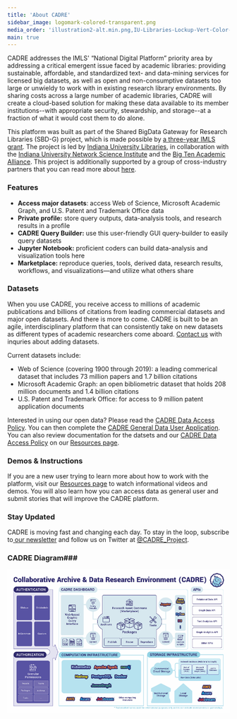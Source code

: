 ```yaml
---
title: 'About CADRE'
sidebar_image: logomark-colored-transparent.png
media_order: 'illustration2-alt.min.png,IU-Libraries-Lockup-Vert-Color-160620 (1).jpg,logomark-colored-transparent.png,cadre-diagram-final-minimized.png'
main: true
---
```


CADRE addresses the IMLS' “National Digital Platform” priority area by addressing a critical emergent issue faced by academic libraries: providing sustainable, affordable, and standardized text- and data-mining services for licensed big datasets, as well as open and non-consumptive datasets too large or unwieldy to work with in existing research library environments. By sharing costs across a large number of academic libraries, CADRE will create a cloud-based solution for making these data available to its member institutions--with appropriate security, stewardship, and storage--at a fraction of what it would cost them to do alone.

This platform was built as part of the Shared BigData Gateway for Research Libraries (SBD-G) project, which is made possible by [a three-year IMLS grant](https://imls.gov/grants/awarded/lg-70-18-0202-18-0). The project is led by [Indiana University Libraries](https://libraries.indiana.edu/), in collaboration with the [Indiana University Network Science Institute](https://iuni.iu.edu/) and the [Big Ten Academic Alliance](http://www.btaa.org/). This project is additionally supported by a group of cross-industry partners that you can read more about [here](https://cadre.iu.edu/work-with-us).

### Features ###
* **Access major datasets**: access Web of Science, Microsoft Academic Graph, and U.S. Patent and Trademark Office data  
* **Private profile:** store query outputs, data-analysis tools, and research results in a profile  
* **CADRE Query Builder:** use this user-friendly GUI query-builder to easily query datasets  
* **Jupyter Notebook:** proficient coders can build data-analysis and visualization tools here  
* **Marketplace:** reproduce queries, tools, derived data, research results, workflows, and visualizations&mdash;and utilize what others share

### Datasets
When you use CADRE, you receive access to millions of academic publications and billions of citations from leading commercial datasets and major open datasets. And there is more to come. CADRE is built to be an agile, interdisciplinary platform that can consistently take on new datasets as different types of academic researchers come aboard. [Contact us](https://cadre.iu.edu/contact-us) with inquries about adding datasets.

Current datasets include:  
* Web of Science (covering 1900 through 2019): a leading commerical dataset that includes 73 million papers and 1.7 billion citations  
* Microsoft Academic Graph: an open bibliometric dataset that holds 208 million documents and 1.4 billion citations  
* U.S. Patent and Trademark Office: for access to 9 million patent application documents  

Interested in using our open data? Please read the [CADRE Data Access Policy](https://cadre.iu.edu/resources/data-access-policy). You can then complete the [CADRE General Data User Application](https://iuni.iu.edu/resources/cadre/general-data-user). You can also review documentation for the datsets and our [CADRE Data Access Policy](https://cadre.iu.edu/resources/data-access-policy) on our [Resources page](https://cadre.iu.edu/resources).

### Demos & Instructions
If you are a new user trying to learn more about how to work with the platform, visit our [Resources page](https://cadre.iu.edu/resources) to watch informational videos and demos. You will also learn how you can access data as general user and submit stories that will improve the CADRE platform.

### Stay Updated
CADRE is moving fast and changing each day. To stay in the loop, subscribe to[ our newsletter](https://cadre.iu.edu/news-and-events) and follow us on Twitter at [@CADRE_Project](https://twitter.com/CADRE_Project).

### CADRE Diagram### 
![A CADRE schematic.](cadre-diagram-final-minimized.png)